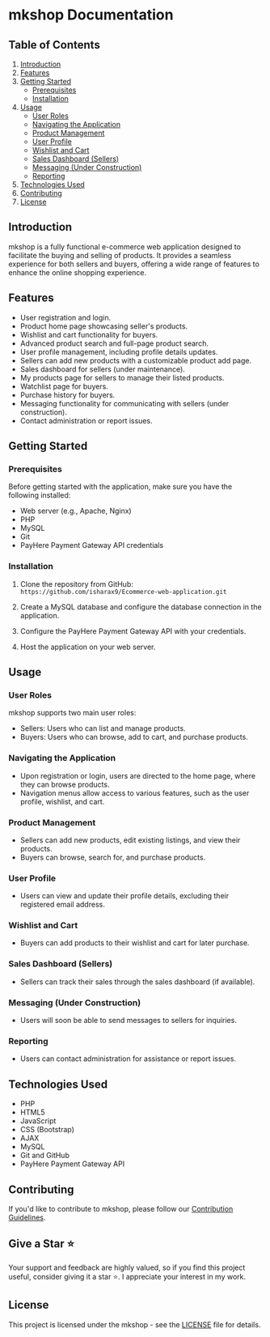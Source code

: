 # mkshop Documentation

## Table of Contents

1. [Introduction](#introduction)
2. [Features](#features)
3. [Getting Started](#getting-started)
   - [Prerequisites](#prerequisites)
   - [Installation](#installation)
4. [Usage](#usage)
   - [User Roles](#user-roles)
   - [Navigating the Application](#navigating-the-application)
   - [Product Management](#product-management)
   - [User Profile](#user-profile)
   - [Wishlist and Cart](#wishlist-and-cart)
   - [Sales Dashboard (Sellers)](#sales-dashboard-sellers)
   - [Messaging (Under Construction)](#messaging-under-construction)
   - [Reporting](#reporting)
5. [Technologies Used](#technologies-used)
6. [Contributing](#contributing)
7. [License](#license)

## Introduction

mkshop is a fully functional e-commerce web application designed to facilitate the buying and selling of products. It provides a seamless experience for both sellers and buyers, offering a wide range of features to enhance the online shopping experience.

## Features

- User registration and login.
- Product home page showcasing seller's products.
- Wishlist and cart functionality for buyers.
- Advanced product search and full-page product search.
- User profile management, including profile details updates.
- Sellers can add new products with a customizable product add page.
- Sales dashboard for sellers (under maintenance).
- My products page for sellers to manage their listed products.
- Watchlist page for buyers.
- Purchase history for buyers.
- Messaging functionality for communicating with sellers (under construction).
- Contact administration or report issues.

## Getting Started

### Prerequisites

Before getting started with the application, make sure you have the following installed:

- Web server (e.g., Apache, Nginx)
- PHP
- MySQL
- Git
- PayHere Payment Gateway API credentials

### Installation

1. Clone the repository from GitHub:
``https://github.com/isharax9/Ecommerce-web-application.git``

2. Create a MySQL database and configure the database connection in the application.

3. Configure the PayHere Payment Gateway API with your credentials.

4. Host the application on your web server.

## Usage

### User Roles

mkshop supports two main user roles:

- Sellers: Users who can list and manage products.
- Buyers: Users who can browse, add to cart, and purchase products.

### Navigating the Application

- Upon registration or login, users are directed to the home page, where they can browse products.
- Navigation menus allow access to various features, such as the user profile, wishlist, and cart.

### Product Management

- Sellers can add new products, edit existing listings, and view their products.
- Buyers can browse, search for, and purchase products.

### User Profile

- Users can view and update their profile details, excluding their registered email address.

### Wishlist and Cart

- Buyers can add products to their wishlist and cart for later purchase.

### Sales Dashboard (Sellers)

- Sellers can track their sales through the sales dashboard (if available).

### Messaging (Under Construction)

- Users will soon be able to send messages to sellers for inquiries.

### Reporting

- Users can contact administration for assistance or report issues.

## Technologies Used

- PHP
- HTML5
- JavaScript
- CSS (Bootstrap)
- AJAX
- MySQL
- Git and GitHub
- PayHere Payment Gateway API

## Contributing

If you'd like to contribute to mkshop, please follow our [Contribution Guidelines](CONTRIBUTING.md).

## Give a Star ⭐

Your support and feedback are highly valued, so if you find this project useful, consider giving it a star ⭐️. I appreciate your interest in my work.

## License

This project is licensed under the mkshop - see the [LICENSE](LICENSE) file for details.

